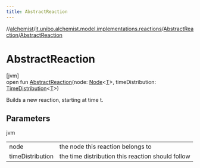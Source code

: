 ```yaml
---
title: AbstractReaction
---
```

//[alchemist](../../../index.html)/[it.unibo.alchemist.model.implementations.reactions](../index.html)/[AbstractReaction](index.html)/[AbstractReaction](-abstract-reaction.html)



# AbstractReaction



[jvm]\
open fun [AbstractReaction](-abstract-reaction.html)(node: [Node](../../it.unibo.alchemist.model.interfaces/-node/index.html)<[T](../../it.unibo.alchemist.model.implementations.layers/-uniform-layer/index.html)>, timeDistribution: [TimeDistribution](../../it.unibo.alchemist.model.interfaces/-time-distribution/index.html)<[T](../../it.unibo.alchemist.model.implementations.layers/-uniform-layer/index.html)>)



Builds a new reaction, starting at time t.



## Parameters


jvm

| | |
|---|---|
| node | the node this reaction belongs to |
| timeDistribution | the time distribution this reaction should follow |




